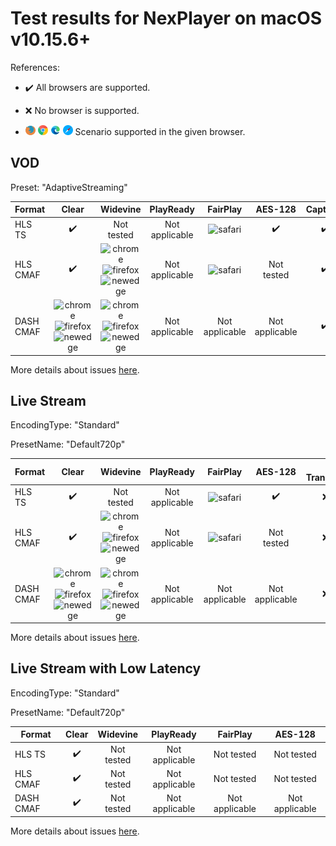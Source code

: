 # Test results for NexPlayer on macOS v10.15.6+

References:

- ✔️ All browsers are supported.

- ❌ No browser is supported.

- ![firefox](../../icons/firefox.png) ![chrome](../../icons/chrome.png) ![edge-new](../../icons/edge-new.png) ![safari](../../icons/safari.png) Scenario supported in the given browser.

## VOD

Preset: "AdaptiveStreaming"

| Format | Clear | Widevine | PlayReady | FairPlay | AES-128 | Captions |
| --------- | :---: | :----------------------------------------------------------: | :------: | :----------------------------------------------------------: | :------: | :------: |
| HLS TS    | ✔️ | Not tested | Not applicable | ![safari](./assets/safari.png) | ✔️ | ✔️ |
| HLS CMAF  | ✔️ | ![chrome](./assets/chrome.png) ![firefox](./assets/firefox.png) ![newedge](./assets/edge-new.png) | Not applicable | ![safari](./assets/safari.png) | Not tested | ✔️ |
| DASH CMAF | ![chrome](./assets/chrome.png) ![firefox](./assets/firefox.png) ![newedge](./assets/edge-new.png) | ![chrome](./assets/chrome.png) ![firefox](./assets/firefox.png) ![newedge](./assets/edge-new.png) | Not applicable | Not applicable | Not applicable | ✔️ |

More details about issues [here](issues.md).

## Live Stream

EncodingType: "Standard"

PresetName: "Default720p"

| Format | Clear | Widevine | PlayReady | FairPlay | AES-128 | Live Transcription |
| --------- | :---: | :----------------------------------------------------------: | :------: | :----------------------------------------------------------: | :------: | :------: |
| HLS TS    | ✔️ | Not tested | Not applicable | ![safari](./assets/safari.png) | ✔️ | ❌([#1](issues.md#issue-1)) |
| HLS CMAF  | ✔️ | ![chrome](./assets/chrome.png) ![firefox](./assets/firefox.png) ![newedge](./assets/edge-new.png) | Not applicable | ![safari](./assets/safari.png) | Not tested | ❌([#1](issues.md#issue-1)) |
| DASH CMAF | ![chrome](./assets/chrome.png) ![firefox](./assets/firefox.png) ![newedge](./assets/edge-new.png) | ![chrome](./assets/chrome.png) ![firefox](./assets/firefox.png) ![newedge](./assets/edge-new.png) | Not applicable | Not applicable | Not applicable | ❌([#1](issues.md#issue-1)) |


More details about issues [here](issues.md).

## Live Stream with Low Latency

EncodingType: "Standard"

PresetName: "Default720p"

| Format | Clear | Widevine | PlayReady | FairPlay | AES-128 |
| --------- | :---: | :----------------------------------------------------------: | :------: | :----------------------------------------------------------: | :------: |
| HLS TS    | ✔️ | Not tested | Not applicable | Not tested | Not tested | 
| HLS CMAF  | ✔️ | Not tested | Not applicable | Not tested | Not tested | 
| DASH CMAF | ✔️ | Not tested | Not applicable | Not applicable | Not applicable | 

More details about issues [here](issues.md).